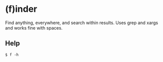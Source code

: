 # (f)inder

Find anything, everywhere, and search within results. Uses grep and xargs and works fine with spaces.

## Help

```console
$ f -h
```
